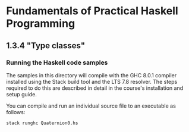 # Fundamentals of Practical Haskell Programming

## 1.3.4 "Type classes"

### Running the Haskell code samples

The samples in this directory will compile with the GHC 8.0.1 compiler installed using the Stack build tool and the LTS 7.8 resolver. The steps required to do this are described in detail in the course's installation and setup guide.

You can compile and run an individual source file to an executable as follows:

```bash
stack runghc Quaternion0.hs
```
